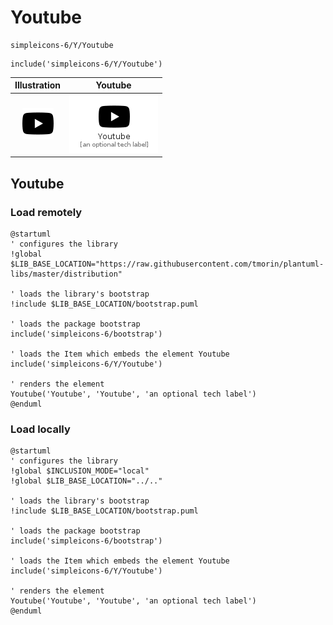 # Youtube


```text
simpleicons-6/Y/Youtube
```

```text
include('simpleicons-6/Y/Youtube')
```



| Illustration | Youtube |
| :---: | :---: |
| ![illustration for Illustration](../../simpleicons-6/Y/Youtube.png) | ![illustration for Youtube](../../simpleicons-6/Y/Youtube.Local.png) |




## Youtube

### Load remotely
```plantuml
@startuml
' configures the library
!global $LIB_BASE_LOCATION="https://raw.githubusercontent.com/tmorin/plantuml-libs/master/distribution"

' loads the library's bootstrap
!include $LIB_BASE_LOCATION/bootstrap.puml

' loads the package bootstrap
include('simpleicons-6/bootstrap')

' loads the Item which embeds the element Youtube
include('simpleicons-6/Y/Youtube')

' renders the element
Youtube('Youtube', 'Youtube', 'an optional tech label')
@enduml
```

### Load locally
```plantuml
@startuml
' configures the library
!global $INCLUSION_MODE="local"
!global $LIB_BASE_LOCATION="../.."

' loads the library's bootstrap
!include $LIB_BASE_LOCATION/bootstrap.puml

' loads the package bootstrap
include('simpleicons-6/bootstrap')

' loads the Item which embeds the element Youtube
include('simpleicons-6/Y/Youtube')

' renders the element
Youtube('Youtube', 'Youtube', 'an optional tech label')
@enduml
```

